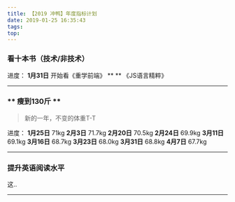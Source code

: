 ```yaml
---
title: 【2019 冲鸭】年度指标计划
date: 2019-01-25 16:35:43
tags:
top: 
---
```


### **看十本书（技术/非技术）**
进度：
**1月31日** 开始看《重学前端》
** ** 《JS语言精粹》

---


### ** 瘦到130斤 **
>新的一年，不变的体重T-T

进度：
**1月25日** 71kg
**2月3日**  71.7kg
**2月20日** 70.5kg
**2月24日** 69.9kg
**3月11日** 69.1kg
**3月16日** 68.7kg
**3月23日** 68.0kg
**3月31日** 68.8kg
**4月7日** 67.7kg


---


### **提升英语阅读水平**
这..

---